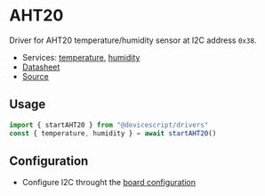 # AHT20

Driver for AHT20 temperature/humidity sensor at I2C address `0x38`.

-   Services: [temperature](/api/clients/temperature/), [humidity](/api/clients/humidity/)
-   [Datasheet](https://asairsensors.com/wp-content/uploads/2021/09/Data-Sheet-AHT20-Humidity-and-Temperature-Sensor-ASAIR-V1.0.03.pdf)
-   [Source](https://github.com/microsoft/devicescript/blob/main/packages/drivers/src/aht20.ts)

## Usage

```ts
import { startAHT20 } from "@devicescript/drivers"
const { temperature, humidity } = await startAHT20()
```

## Configuration

-   Configure I2C throught the [board configuration](/developer/board-configuration)
